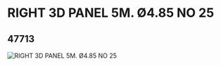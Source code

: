 # RIGHT 3D PANEL 5M. Ø4.85 NO 25
## 47713
![RIGHT 3D PANEL 5M. Ø4.85 NO 25](https://lc-www-live-s.legocdn.com/media/bricks/5/2/4218894.jpg)
